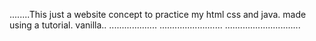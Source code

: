 ........This just a website concept to practice my html css and java. made using a tutorial. vanilla..
...................
......................... ..............................